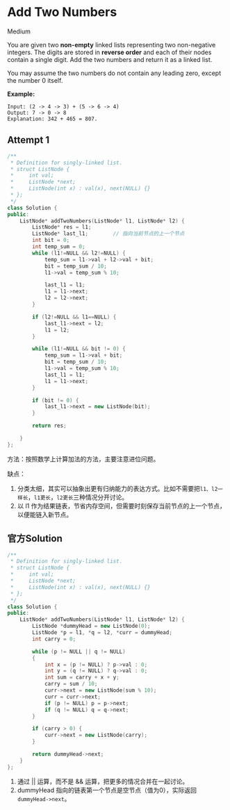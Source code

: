# Add Two Numbers

Medium

You are given two **non-empty** linked lists representing two non-negative integers. The digits are stored in **reverse order** and each of their nodes contain a single digit. Add the two numbers and return it as a linked list.

You may assume the two numbers do not contain any leading zero, except the number 0 itself.

**Example:**

```
Input: (2 -> 4 -> 3) + (5 -> 6 -> 4)
Output: 7 -> 0 -> 8
Explanation: 342 + 465 = 807.
```



## Attempt 1

```c++
/**
 * Definition for singly-linked list.
 * struct ListNode {
 *     int val;
 *     ListNode *next;
 *     ListNode(int x) : val(x), next(NULL) {}
 * };
 */
class Solution {
public:
    ListNode* addTwoNumbers(ListNode* l1, ListNode* l2) {
        ListNode* res = l1;
        ListNode* last_l1;        // 指向当前节点的上一个节点
        int bit = 0;
        int temp_sum = 0;
        while (l1!=NULL && l2!=NULL) {
            temp_sum = l1->val + l2->val + bit;
            bit = temp_sum / 10;
            l1->val = temp_sum % 10;

            last_l1 = l1;
            l1 = l1->next;
            l2 = l2->next;
        }

        if (l2!=NULL && l1==NULL) {
            last_l1->next = l2;
            l1 = l2;
        }

        while (l1!=NULL && bit != 0) {
            temp_sum = l1->val + bit;
            bit = temp_sum / 10;
            l1->val = temp_sum % 10;
            last_l1 = l1;
            l1 = l1->next;
        }

        if (bit != 0) {
            last_l1->next = new ListNode(bit);
        }

        return res;

    }
};
```

方法：按照数学上计算加法的方法，主要注意进位问题。

缺点：

1. 分类太细，其实可以抽象出更有归纳能力的表达方式。比如不需要把`l1、l2一样长`，`l1更长`，`l2更长`三种情况分开讨论。
2. 以 l1 作为结果链表，节省内存空间，但需要时刻保存当前节点的上一个节点，以便能链入新节点。



## 官方Solution

```c++
/**
 * Definition for singly-linked list.
 * struct ListNode {
 *     int val;
 *     ListNode *next;
 *     ListNode(int x) : val(x), next(NULL) {}
 * };
 */
class Solution {
public:
    ListNode* addTwoNumbers(ListNode* l1, ListNode* l2) {
        ListNode *dummyHead = new ListNode(0);
        ListNode *p = l1, *q = l2, *curr = dummyHead;
        int carry = 0;

        while (p != NULL || q != NULL)
        {
            int x = (p != NULL) ? p->val : 0;
            int y = (q != NULL) ? q->val : 0;
            int sum = carry + x + y;
            carry = sum / 10;
            curr->next = new ListNode(sum % 10);
            curr = curr->next;
            if (p != NULL) p = p->next;
            if (q != NULL) q = q->next;
        }

        if (carry > 0) {
            curr->next = new ListNode(carry);
        }

        return dummyHead->next;
    }
};
```

1. 通过 || 运算，而不是 && 运算，把更多的情况合并在一起讨论。
2. dummyHead 指向的链表第一个节点是空节点（值为0），实际返回 `dummyHead->next`。

